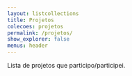 ```yaml
---
layout: listcollections
title: Projetos
colecoes: projetos
permalink: /projetos/
show_explorer: false
menus: header
---
```

Lista de projetos que participo/participei.